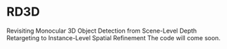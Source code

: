 # RD3D
Revisiting Monocular 3D Object Detection from Scene-Level Depth Retargeting  to Instance-Level Spatial Refinement
The code will come soon.
